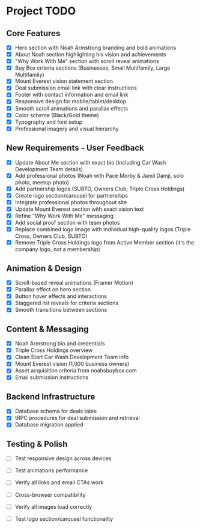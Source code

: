 # Project TODO

## Core Features
- [x] Hero section with Noah Armstrong branding and bold animations
- [x] About Noah section highlighting his vision and achievements
- [x] "Why Work With Me" section with scroll reveal animations
- [x] Buy Box criteria sections (Businesses, Small Multifamily, Large Multifamily)
- [x] Mount Everest vision statement section
- [x] Deal submission email link with clear instructions
- [x] Footer with contact information and email link
- [x] Responsive design for mobile/tablet/desktop
- [x] Smooth scroll animations and parallax effects
- [x] Color scheme (Black/Gold theme)
- [x] Typography and font setup
- [x] Professional imagery and visual hierarchy

## New Requirements - User Feedback
- [x] Update About Me section with exact bio (including Car Wash Development Team details)
- [x] Add professional photos (Noah with Pace Morby & Jamil Damji, solo photo, meetup photo)
- [x] Add partnership logos (SUBTO, Owners Club, Triple Cross Holdings)
- [x] Create logo section/carousel for partnerships
- [x] Integrate professional photos throughout site
- [x] Update Mount Everest section with exact vision text
- [x] Refine "Why Work With Me" messaging
- [x] Add social proof section with team photos
- [x] Replace combined logo image with individual high-quality logos (Triple Cross, Owners Club, SUBTO)
- [x] Remove Triple Cross Holdings logo from Active Member section (it's the company logo, not a membership)

## Animation & Design
- [x] Scroll-based reveal animations (Framer Motion)
- [x] Parallax effect on hero section
- [x] Button hover effects and interactions
- [x] Staggered list reveals for criteria sections
- [x] Smooth transitions between sections

## Content & Messaging
- [x] Noah Armstrong bio and credentials
- [x] Triple Cross Holdings overview
- [x] Clean Start Car Wash Development Team info
- [x] Mount Everest vision (1,000 business owners)
- [x] Asset acquisition criteria from noahsbuybox.com
- [x] Email submission instructions

## Backend Infrastructure
- [x] Database schema for deals table
- [x] tRPC procedures for deal submission and retrieval
- [x] Database migration applied

## Testing & Polish
- [ ] Test responsive design across devices
- [ ] Test animations performance
- [ ] Verify all links and email CTAs work
- [ ] Cross-browser compatibility
- [ ] Verify all images load correctly
- [ ] Test logo section/carousel functionality

